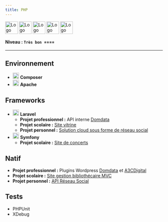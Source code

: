 ```yaml
---
title: PHP
---
```


<img alt="Logo de PHP" src="https://cdn.jsdelivr.net/gh/devicons/devicon/icons/php/php-original.svg" width="40" />
<img alt="Logo de Composer" src="https://cdn.jsdelivr.net/gh/devicons/devicon/icons/composer/composer-original.svg" width="40" />
<img alt="Logo de Apache" src="https://cdn.jsdelivr.net/gh/devicons/devicon/icons/apache/apache-original.svg" width="40" />
<img alt="Logo de Laravel" src="https://cdn.jsdelivr.net/gh/devicons/devicon/icons/laravel/laravel-original.svg" width="40" />
<img alt="Logo de Symfony" src="https://cdn.jsdelivr.net/gh/devicons/devicon/icons/symfony/symfony-original.svg" width="40" />

**Niveau : `Très bon ⭐⭐⭐⭐`**

---

## Environnement

-   <img alt="Logo de Composer" src="https://cdn.jsdelivr.net/gh/devicons/devicon/icons/composer/composer-original.svg" width="20" /> **Composer**
-   <img alt="Logo de Apache" src="https://cdn.jsdelivr.net/gh/devicons/devicon/icons/apache/apache-original.svg" width="20" /> **Apache**

## Frameworks

-   <img alt="Logo de Laravel" src="https://cdn.jsdelivr.net/gh/devicons/devicon/icons/laravel/laravel-original.svg" width="20" /> **Laravel**
    -   **Projet professionnel :** API interne [Domdata](../../../03-experiences/03-domdata/index.md)
    -   **Projet scolaire :** [Site vitrine](../../../02-academic/01-master-eisi/projects.md#-conception-dune-méthodologie-de-travail-et-dune-stratégie-marketing)
    -   **Projet personnel :** [Solution cloud sous forme de réseau social](../../../05-projects/06-smile.md)
-   <img alt="Logo de Symfony" src="https://cdn.jsdelivr.net/gh/devicons/devicon/icons/symfony/symfony-original.svg" width="20" /> **Symfony**
    -   **Projet scolaire :** [Site de concerts](../../../02-academic/02-licence-apidae/projects.md#-développement-dun-site-web-de-concerts)

## Natif

-   **Projet professionnel :** Plugins Wordpress [Domdata](../../../03-experiences/03-domdata/index.md) et [A3CDigital](../../../03-experiences/04-a3cdigital/index.md)
-   **Projet scolaire :** [Site gestion bibliothécaire MVC](../../../02-academic/03-dut-informatique/projects.md#️-développement-dune-boutique-en-ligne-de-livre)
-   **Projet personnel :** [API Réseau Social](../../../05-projects/05-birds.md)

## Tests

-   PHPUnit
-   XDebug
